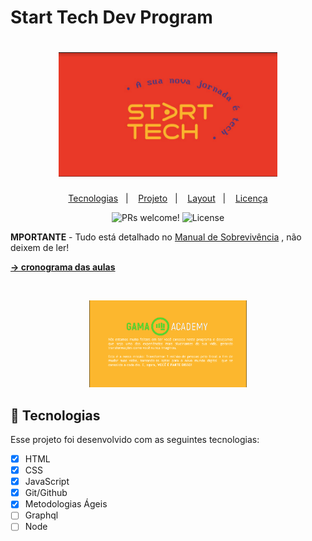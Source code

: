 # Start Tech Dev Program

<h1 align="center";>
  <img alt="coverr" title="coverr" src="Assets/startechCover.png" width="350px" />
</h1>

<p align="center">
  <a href="#-tecnologias">Tecnologias</a>&nbsp;&nbsp;&nbsp;|&nbsp;&nbsp;&nbsp;
  <a href="#-projeto">Projeto</a>&nbsp;&nbsp;&nbsp;|&nbsp;&nbsp;&nbsp;
  <a href="#-layout">Layout</a>&nbsp;&nbsp;&nbsp;|&nbsp;&nbsp;&nbsp;
  <a href="#memo-licença">Licença</a>
</p>

<p align="center">
 <img src="https://img.shields.io/static/v1?label=PRs&message=welcome&color=49AA26&labelColor=000000" alt="PRs welcome!" />

  <img alt="License" src="https://img.shields.io/static/v1?label=license&message=MIT&color=49AA26&labelColor=000000">
</p>

**MPORTANTE** - Tudo está detalhado no
<a href='https://drive.google.com/file/d/1NBwVlh_y3ab9QGsppd7qKYFopJAQyKjr/view
/' target='_blank'>Manual de Sobrevivência</a>
, não deixem de ler!

<a href='https://docs.google.com/spreadsheets/d/1L1xIIOu8jxizG-88Zu1vIBM2nzIyZLPyK8GEIUkDGyE/edit?usp=sharing/' target='_blank'>**-> cronograma das aulas**</a>

<br>

<p align="center">
  <img alt="gamaAcademy" src="Assets/gacover.png" width="50%">
</p>

## 🚀 Tecnologias

Esse projeto foi desenvolvido com as seguintes tecnologias:

- [x] HTML
- [x] CSS
- [x] JavaScript
- [x] Git/Github
- [x] Metodologias Ágeis
- [ ] Graphql
- [ ] Node
